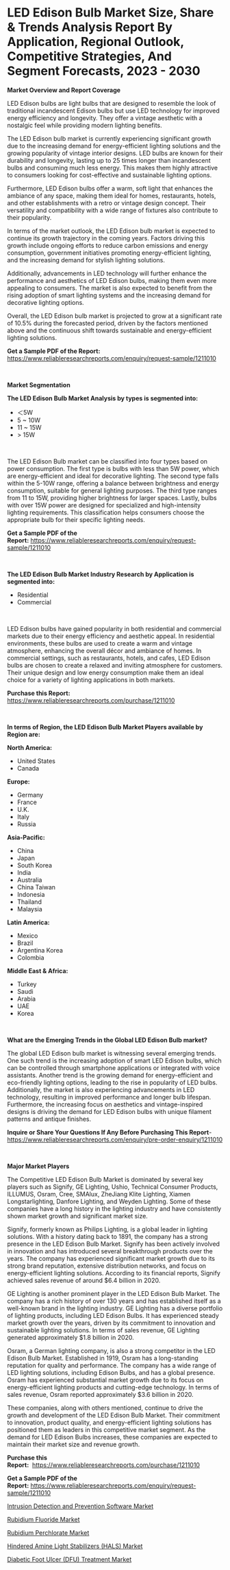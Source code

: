 <p><h1>LED Edison Bulb Market Size, Share & Trends Analysis Report By Application, Regional Outlook, Competitive Strategies, And Segment Forecasts, 2023 - 2030</h1></p><p><strong>Market Overview and Report Coverage</strong></p>
<p><p>LED Edison bulbs are light bulbs that are designed to resemble the look of traditional incandescent Edison bulbs but use LED technology for improved energy efficiency and longevity. They offer a vintage aesthetic with a nostalgic feel while providing modern lighting benefits.</p><p>The LED Edison bulb market is currently experiencing significant growth due to the increasing demand for energy-efficient lighting solutions and the growing popularity of vintage interior designs. LED bulbs are known for their durability and longevity, lasting up to 25 times longer than incandescent bulbs and consuming much less energy. This makes them highly attractive to consumers looking for cost-effective and sustainable lighting options.</p><p>Furthermore, LED Edison bulbs offer a warm, soft light that enhances the ambiance of any space, making them ideal for homes, restaurants, hotels, and other establishments with a retro or vintage design concept. Their versatility and compatibility with a wide range of fixtures also contribute to their popularity.</p><p>In terms of the market outlook, the LED Edison bulb market is expected to continue its growth trajectory in the coming years. Factors driving this growth include ongoing efforts to reduce carbon emissions and energy consumption, government initiatives promoting energy-efficient lighting, and the increasing demand for stylish lighting solutions.</p><p>Additionally, advancements in LED technology will further enhance the performance and aesthetics of LED Edison bulbs, making them even more appealing to consumers. The market is also expected to benefit from the rising adoption of smart lighting systems and the increasing demand for decorative lighting options.</p><p>Overall, the LED Edison bulb market is projected to grow at a significant rate of 10.5% during the forecasted period, driven by the factors mentioned above and the continuous shift towards sustainable and energy-efficient lighting solutions.</p></p>
<p><strong>Get a Sample PDF of the Report:</strong> <a href="https://www.reliableresearchreports.com/enquiry/request-sample/1211010">https://www.reliableresearchreports.com/enquiry/request-sample/1211010</a></p>
<p>&nbsp;</p>
<p><strong>Market Segmentation</strong></p>
<p><strong>The LED Edison Bulb Market Analysis by types is segmented into:</strong></p>
<p><ul><li>＜5W</li><li>5 ~ 10W</li><li>11 ~ 15W</li><li>> 15W</li></ul></p>
<p>&nbsp;</p>
<p><p>The LED Edison Bulb market can be classified into four types based on power consumption. The first type is bulbs with less than 5W power, which are energy-efficient and ideal for decorative lighting. The second type falls within the 5-10W range, offering a balance between brightness and energy consumption, suitable for general lighting purposes. The third type ranges from 11 to 15W, providing higher brightness for larger spaces. Lastly, bulbs with over 15W power are designed for specialized and high-intensity lighting requirements. This classification helps consumers choose the appropriate bulb for their specific lighting needs.</p></p>
<p><strong>Get a Sample PDF of the Report:</strong>&nbsp;<a href="https://www.reliableresearchreports.com/enquiry/request-sample/1211010">https://www.reliableresearchreports.com/enquiry/request-sample/1211010</a></p>
<p>&nbsp;</p>
<p><strong>The LED Edison Bulb Market Industry Research by Application is segmented into:</strong></p>
<p><ul><li>Residential</li><li>Commercial</li></ul></p>
<p>&nbsp;</p>
<p><p>LED Edison bulbs have gained popularity in both residential and commercial markets due to their energy efficiency and aesthetic appeal. In residential environments, these bulbs are used to create a warm and vintage atmosphere, enhancing the overall décor and ambiance of homes. In commercial settings, such as restaurants, hotels, and cafes, LED Edison bulbs are chosen to create a relaxed and inviting atmosphere for customers. Their unique design and low energy consumption make them an ideal choice for a variety of lighting applications in both markets.</p></p>
<p><strong>Purchase this Report:</strong>&nbsp; <a href="https://www.reliableresearchreports.com/purchase/1211010">https://www.reliableresearchreports.com/purchase/1211010</a></p>
<p>&nbsp;</p>
<p><strong>In terms of Region, the LED Edison Bulb Market Players available by Region are:</strong></p>
<p>
    <p> <strong> North America: </strong>
        <ul>
            <li>United States</li>
            <li>Canada</li>
        </ul>
        </p> 
    <p> <strong> Europe: </strong>
        <ul>
            <li>Germany</li>
            <li>France</li>
            <li>U.K.</li>
            <li>Italy</li>
            <li>Russia</li>
        </ul>
        </p> 
    <p> <strong> Asia-Pacific: </strong>
        <ul>
            <li>China</li>
            <li>Japan</li>
            <li>South Korea</li>
            <li>India</li>
            <li>Australia</li>
            <li>China Taiwan</li>
            <li>Indonesia</li>
            <li>Thailand</li>
            <li>Malaysia</li>
        </ul>
        </p> 
    <p> <strong> Latin America: </strong>
        <ul>
            <li>Mexico</li>
            <li>Brazil</li>
            <li>Argentina Korea</li>
            <li>Colombia</li>
        </ul>
        </p> 
    <p> <strong> Middle East & Africa: </strong>
        <ul>
            <li>Turkey</li>
            <li>Saudi</li>
            <li>Arabia</li>
            <li>UAE</li>
            <li>Korea</li>
        </ul>
    </p>
    </p>
<p>&nbsp;</p>
<p><strong>What are the Emerging Trends in the Global LED Edison Bulb market?</strong></p>
<p><p>The global LED Edison bulb market is witnessing several emerging trends. One such trend is the increasing adoption of smart LED Edison bulbs, which can be controlled through smartphone applications or integrated with voice assistants. Another trend is the growing demand for energy-efficient and eco-friendly lighting options, leading to the rise in popularity of LED bulbs. Additionally, the market is also experiencing advancements in LED technology, resulting in improved performance and longer bulb lifespan. Furthermore, the increasing focus on aesthetics and vintage-inspired designs is driving the demand for LED Edison bulbs with unique filament patterns and antique finishes.</p></p>
<p><strong>Inquire or Share Your Questions If Any Before Purchasing This Report</strong>- <a href="https://www.reliableresearchreports.com/enquiry/pre-order-enquiry/1211010">https://www.reliableresearchreports.com/enquiry/pre-order-enquiry/1211010</a></p>
<p>&nbsp;</p>
<p><strong>Major Market Players</strong></p>
<p><p>The Competitive LED Edison Bulb Market is dominated by several key players such as Signify, GE Lighting, Ushio, Technical Consumer Products, ILLUMUS, Osram, Cree, SMAlux, ZheJiang Klite Lighting, Xiamen Longstarlighting, Danfore Lighting, and Weyden Lighting. Some of these companies have a long history in the lighting industry and have consistently shown market growth and significant market size.</p><p>Signify, formerly known as Philips Lighting, is a global leader in lighting solutions. With a history dating back to 1891, the company has a strong presence in the LED Edison Bulb Market. Signify has been actively involved in innovation and has introduced several breakthrough products over the years. The company has experienced significant market growth due to its strong brand reputation, extensive distribution networks, and focus on energy-efficient lighting solutions. According to its financial reports, Signify achieved sales revenue of around $6.4 billion in 2020.</p><p>GE Lighting is another prominent player in the LED Edison Bulb Market. The company has a rich history of over 130 years and has established itself as a well-known brand in the lighting industry. GE Lighting has a diverse portfolio of lighting products, including LED Edison Bulbs. It has experienced steady market growth over the years, driven by its commitment to innovation and sustainable lighting solutions. In terms of sales revenue, GE Lighting generated approximately $1.8 billion in 2020.</p><p>Osram, a German lighting company, is also a strong competitor in the LED Edison Bulb Market. Established in 1919, Osram has a long-standing reputation for quality and performance. The company has a wide range of LED lighting solutions, including Edison Bulbs, and has a global presence. Osram has experienced substantial market growth due to its focus on energy-efficient lighting products and cutting-edge technology. In terms of sales revenue, Osram reported approximately $3.6 billion in 2020.</p><p>These companies, along with others mentioned, continue to drive the growth and development of the LED Edison Bulb Market. Their commitment to innovation, product quality, and energy-efficient lighting solutions has positioned them as leaders in this competitive market segment. As the demand for LED Edison Bulbs increases, these companies are expected to maintain their market size and revenue growth.</p></p>
<p><strong>Purchase this Report:</strong>&nbsp;&nbsp;<a href="https://www.reliableresearchreports.com/purchase/1211010">https://www.reliableresearchreports.com/purchase/1211010</a></p>
<p></p>
<p><strong>Get a Sample PDF of the Report:</strong>&nbsp;<a href="https://www.reliableresearchreports.com/enquiry/request-sample/1211010">https://www.reliableresearchreports.com/enquiry/request-sample/1211010</a></p>
<p><p><a href="https://github.com/sndrkn/Market-Research-Report-List-1/blob/main/intrusion-detection-and-prevention-software-market.md">Intrusion Detection and Prevention Software Market</a></p><p><a href="https://medium.com/@mahimohanrp23/rubidium-fluoride-market-size-growth-forecast-2023-2030-f8242acc1b10">Rubidium Fluoride Market</a></p><p><a href="https://medium.com/@rajuchacharp23/rubidium-perchlorate-market-size-growth-forecast-2023-2030-eb6d9a1ff620">Rubidium Perchlorate Market</a></p><p><a href="https://www.linkedin.com/pulse/hindered-amine-light-stabilizers-hals-market-size-share/">Hindered Amine Light Stabilizers (HALS) Market</a></p><p><a href="https://www.linkedin.com/pulse/diabetic-foot-ulcer-dfu-treatment-market-size-share/">Diabetic Foot Ulcer (DFU) Treatment Market</a></p></p>